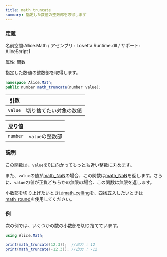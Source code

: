 ```yaml
---
title: math_truncate
summary: 指定した数値の整数部を取得します
---
```


### 定義
名前空間:Alice.Math / アセンブリ : Losetta.Runtime.dll / サポート: AliceScript1

属性: 関数

指定した数値の整数部を取得します。

```cs title="AliceScript"
namespace Alice.Math;
public number math_truncate(number value);
```

|引数| |
|-|-|
|`value`|切り捨てたい対象の数値|

|戻り値| |
|-|-|
|`number`|`value`の整数部|

### 説明
この関数は、`value`を0に向かってもっとも近い整数に丸めます。

また、`value`の値が[math_NaN](./math_nan.md)の場合、この関数は[math_NaN](./math_nan.md)を返します。さらに、`value`の値が正負どちらかの無限の場合、この関数は無限を返します。

小数部を切り上げたいときは[math_celling](./math_celling.md)を、四捨五入したいときは[math_round](./math_round.md)を使用してください。

### 例
次の例では、いくつかの数の小数部を切り捨てています。

```cs title="AliceScript"
using Alice.Math;

print(math_truncate(12.3));  //出力 : 12
print(math_truncate(-12.3)); //出力 : -12
```